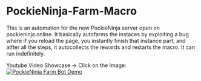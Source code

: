 # PockieNinja-Farm-Macro
This is an automation for the new PockieNinja server open on pockieninja.online. It basically autofarms the instaces by exploiting a bug where if you reload the page, you instantly finish that instance part, and atfter all the steps, it autocollects the rewards and restarts the macro. It can run indefinitely.

Youtube Video Showcase -> Click on the Image:
[![PockieNinja Farm Bot Demo](https://i.imgur.com/TxN7Kg6.png)](https://youtu.be/yyN9YVyL4Vo)
